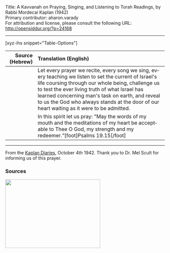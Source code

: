 <html>
<head></head>
<body>
Title: A Kavvanah on Praying, Singing, and Listening to Torah Readings, by Rabbi Mordecai Kaplan (1942)<br />
Primary contributor: aharon.varady<br />
For attribution and license, please consult the following URL: <a href="http://opensiddur.org/?p=24168">http://opensiddur.org/?p=24168</a>
<p />
<hr />

[xyz-ihs snippet="Table-Options"]<table style="margin-left: auto; margin-right: auto;" class="draggable">
<thead><tr><th id="x" style="text-align: right;">Source (Hebrew)</th><th style="text-align: left;">Translation (English)</th></tr></thead>
<tbody>
<tr><td style="vertical-align:top;">
<div class="liturgy" lang="he">

</span></div></td>
 
<td style="vertical-align:top;">
<div class="english" lang="en">
Let every prayer we recite, 
every song we sing, 
every teaching we listen to 
set the current of Israel's life 
coursing through our whole being, 
challenge us to test the ever living truth 
of what Israel has learned concerning man's task on earth, 
and reveal to us the God who always stands at the door of our heart 
waiting as it were to be admitted. 
</div></td></tr>


<tr><td style="vertical-align:top;">
<div class="liturgy" lang="he">

</span></div></td>
 
<td style="vertical-align:top;">
<div class="english" lang="en">
In this spirit let us pray: 
"May the words of my mouth
and the meditations of my heart 
be acceptable to Thee O God, 
my strength and my redeemer.”[foot]Psalms 19.15[/foot]
</div></td></tr>
</tbody></table>

<hr />
 
From the <a href="http://garfield.jtsa.edu:1801/view/action/singleViewer.do?dvs=1552328780094~44&locale=en_US&VIEWER_URL=/view/action/singleViewer.do?&DELIVERY_RULE_ID=10&frameId=1&usePid1=true&usePid2=true">Kaplan Diaries</a>, October 4th 1942. Thank you to Dr. Mel Scult for informing us of this prayer.

<h3>Sources</h3>

<a href="https://opensiddur.org/wp-content/uploads/2019/03/Mordecai-Kaplan-Diaries-End-of-4-October-1942.png"><img src="https://opensiddur.org/wp-content/uploads/2019/03/Mordecai-Kaplan-Diaries-End-of-4-October-1942-300x217.png" alt="" width="300" height="217" class="alignnone size-medium wp-image-24171" /></a>
</body>
</html>